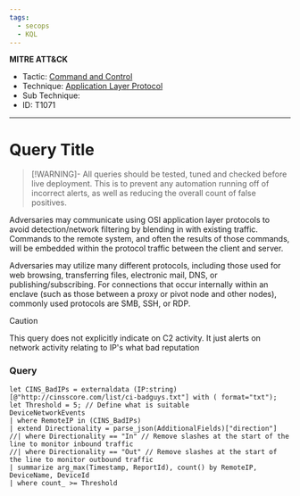 ```yaml
---
tags:
  - secops
  - KQL
---
```

**MITRE ATT&CK**
- Tactic: [Command and Control](https://attack.mitre.org/tactics/TA0011/)
- Technique: [Application Layer Protocol](https://attack.mitre.org/techniques/T1071)
- Sub Technique: 
- ID: T1071
---
# Query Title

>[!WARNING]-
> All queries should be tested, tuned and checked before live deployment. This is to prevent any automation running off of incorrect alerts, as well as reducing the overall count of false positives.

Adversaries may communicate using OSI application layer protocols to avoid detection/network filtering by blending in with existing traffic. Commands to the remote system, and often the results of those commands, will be embedded within the protocol traffic between the client and server.

Adversaries may utilize many different protocols, including those used for web browsing, transferring files, electronic mail, DNS, or publishing/subscribing. For connections that occur internally within an enclave (such as those between a proxy or pivot node and other nodes), commonly used protocols are SMB, SSH, or RDP.

>[!caution]
>This query does not explicitly indicate on C2 activity. It just alerts on network activity relating to IP's what bad reputation

### Query 

```kusto
let CINS_BadIPs = externaldata (IP:string)[@"http://cinsscore.com/list/ci-badguys.txt"] with ( format="txt"); 
let Threshold = 5; // Define what is suitable 
DeviceNetworkEvents
| where RemoteIP in (CINS_BadIPs) 
| extend Directionality = parse_json(AdditionalFields)["direction"] 
//| where Directionality == "In" // Remove slashes at the start of the line to monitor inbound traffic 
//| where Directionality == "Out" // Remove slashes at the start of the line to monitor outbound traffic 
| summarize arg_max(Timestamp, ReportId), count() by RemoteIP, DeviceName, DeviceId
| where count_ >= Threshold
```

